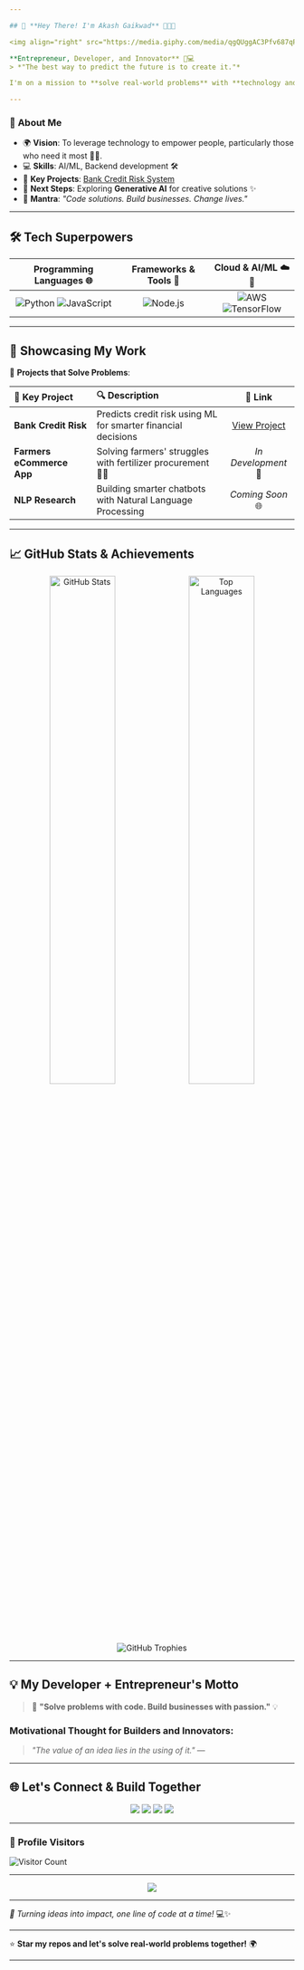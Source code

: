 ```yaml
---

## 🌟 **Hey There! I'm Akash Gaikwad** 👨‍💻🚀  

<img align="right" src="https://media.giphy.com/media/qgQUggAC3Pfv687qPC/giphy.gif" width="300" alt="Coding GIF">

**Entrepreneur, Developer, and Innovator** 🌱💻  
> *"The best way to predict the future is to create it."* 

I'm on a mission to **solve real-world problems** with **technology and innovation**! From building scalable backend systems to crafting AI solutions, I combine development and entrepreneurship to make life simpler for others.

---
```


### 🚀 **About Me**

- 🌍 **Vision**: To leverage technology to empower people, particularly those who need it most 🌾💡.
- 💻 **Skills**: AI/ML, Backend development 🛠️
- 🧩 **Key Projects**: [Bank Credit Risk System](https://github.com/akashgaikwad28/credit_risk)
- 🎯 **Next Steps**: Exploring **Generative AI** for creative solutions ✨
- 🚀 **Mantra**: _"Code solutions. Build businesses. Change lives."_

---

## 🛠️ **Tech Superpowers**

| **Programming Languages** 🌐 | **Frameworks & Tools** 🧰 | **Cloud & AI/ML** ☁️🤖 |  
|:---:|:---:|:---:|  
| ![Python](https://img.shields.io/badge/Python-3776AB?style=for-the-badge&logo=python&logoColor=white) ![JavaScript](https://img.shields.io/badge/JavaScript-323330?style=for-the-badge&logo=javascript&logoColor=F7DF1E) | ![Node.js](https://img.shields.io/badge/Node.js-339933?style=for-the-badge&logo=nodedotjs&logoColor=white) | ![AWS](https://img.shields.io/badge/AWS-232F3E?style=for-the-badge&logo=amazonaws&logoColor=orange) ![TensorFlow](https://img.shields.io/badge/TensorFlow-FF6F00?style=for-the-badge&logo=tensorflow&logoColor=white) |

---

## 🌟 **Showcasing My Work**

🚀 **Projects that Solve Problems**:

| 🏦 **Key Project** | 🔍 **Description** | 🔗 **Link** |  
|:---|:---|:---:|  
| **Bank Credit Risk** | Predicts credit risk using ML for smarter financial decisions | [View Project](https://github.com/akashgaikwad28/credit_risk) |
| **Farmers eCommerce App** | Solving farmers' struggles with fertilizer procurement 🧑‍🌾 | *In Development* 🚧 |
| **NLP Research** | Building smarter chatbots with Natural Language Processing | *Coming Soon* 🌐 |

---

## 📈 **GitHub Stats & Achievements**

<p align="center">
    <img src="https://github-readme-stats.vercel.app/api?username=akashgaikwad28&show_icons=true&theme=radical" width="48%" alt="GitHub Stats" />
    <img src="https://github-readme-stats.vercel.app/api/top-langs/?username=akashgaikwad28&layout=compact&theme=radical" width="48%" alt="Top Languages" />
</p>

<p align="center">
    <img src="https://github-profile-trophy.vercel.app/?username=akashgaikwad28&theme=onestar&row=1&column=7" alt="GitHub Trophies" />
</p>

---

## 💡 **My Developer + Entrepreneur's Motto**

> 🌱 **"Solve problems with code. Build businesses with passion."** 💡  

### **Motivational Thought for Builders and Innovators:**

> _"The value of an idea lies in the using of it."_ — 

---

## 🌐 **Let's Connect & Build Together**

<p align="center">
    <a href="mailto:acashtech28@gmail.com"><img src="https://img.shields.io/badge/Gmail-D14836?style=for-the-badge&logo=gmail&logoColor=white" /></a>
    <a href="https://www.linkedin.com/in/akash-santosh-gaikwad"><img src="https://img.shields.io/badge/LinkedIn-0077B5?style=for-the-badge&logo=linkedin&logoColor=white" /></a>
    <a href="https://twitter.com/akashgaikwad"><img src="https://img.shields.io/badge/Twitter-1DA1F2?style=for-the-badge&logo=twitter&logoColor=white" /></a>
    <a href="https://www.instagram.com/mr.acash_96k"><img src="https://img.shields.io/badge/Instagram-E4405F?style=for-the-badge&logo=instagram&logoColor=white" /></a>
</p>

---

### 👀 **Profile Visitors**

![Visitor Count](https://komarev.com/ghpvc/?username=akashgaikwad28&color=brightgreen&style=flat-square)

---

<p align="center">
    <img src="https://readme-typing-svg.herokuapp.com?font=Fira+Code&pause=1000&color=F75C7E&width=435&lines=Entrepreneur+%26+Developer;Building+AI+%26+Tech+Solutions!;Innovation+with+Impact;Let%27s+Collaborate+to+Solve+Problems!" />
</p>

---

*🚀 Turning ideas into impact, one line of code at a time!* 💻✨  

---

⭐ **Star my repos and let's solve real-world problems together!** 🌍

---
